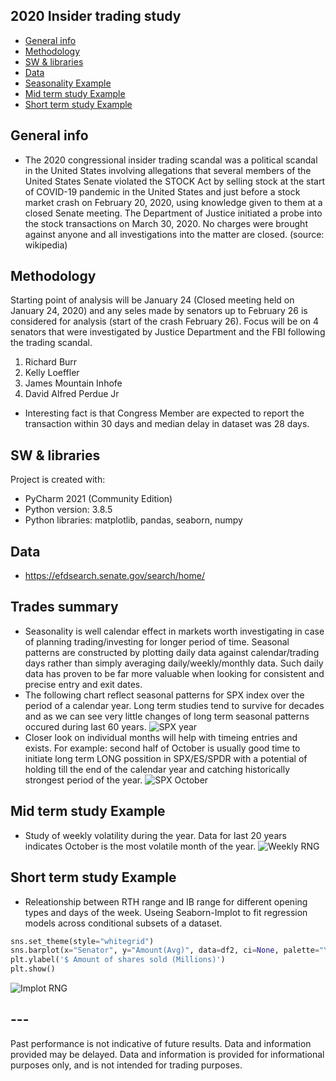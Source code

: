 ## 2020 Insider trading study
* [General info](#general-info)
* [Methodology](#methodology)
* [SW & libraries](#sw-&-libraries)
* [Data](#data)
* [Seasonality Example](#seasonality-example)
* [Mid term study Example](#mid-term-study-example)
* [Short term study Example](#short-term-study-example)

## General info
* The 2020 congressional insider trading scandal was a political scandal in the United States involving allegations that several members of the United States Senate violated the   STOCK Act by selling stock at the start of COVID-19 pandemic in the United States and just before a stock market crash on February 20, 2020, using knowledge given to them at a   closed Senate meeting. The Department of Justice initiated a probe into the stock transactions on March 30, 2020. No charges were brought against anyone and all investigations   into the matter are closed. (source: wikipedia)
 
## Methodology
Starting point of analysis will be January 24 (Closed meeting held on January 24, 2020) and any seles made by senators up to February 26 is considered for analysis (start of the crash February 26). Focus will be on 4 senators that were investigated by Justice Department and the FBI following the trading scandal.
1) Richard Burr
2) Kelly Loeffler
3) James Mountain Inhofe
4) David Alfred Perdue Jr
* Interesting fact is that Congress Member are expected to report the transaction within 30 days and median delay in dataset was 28 days.

## SW & libraries
Project is created with:
* PyCharm 2021 (Community Edition)
* Python version: 3.8.5
* Python libraries: matplotlib, pandas, seaborn, numpy 

## Data
* https://efdsearch.senate.gov/search/home/

## Trades summary
* Seasonality is well calendar effect in markets worth investigating in case of planning trading/investing for longer period of time. Seasonal patterns are constructed by plotting daily data against calendar/trading days rather than simply averaging daily/weekly/monthly data. Such daily data has proven to be far more valuable when looking for consistent and precise entry and exit dates.
* The following chart reflect seasonal patterns for SPX index over the period of a calendar year. Long term studies tend to survive for decades and as we can see very little changes of long term seasonal patterns occured during last 60 years.
![SPX year](https://github.com/vldmrmrv/ES-studies-sample-DataScience/blob/main/000_seasonality_all/Y%20seasonality.png)
* Closer look on individual months will help with timeing entries and exists. For example: second half of October is usually good time to initiate long term LONG possition in SPX/ES/SPDR with a potential of holding till the end of the calendar year and catching historically strongest period of the year.
![SPX October](https://github.com/vldmrmrv/ES-studies-sample-DataScience/blob/main/000_seasonality_all/10_October.png)

## Mid term study Example
*  Study of weekly volatility during the year. Data for last 20 years indicates October is the most volatile month of the year.
![Weekly RNG](https://github.com/vldmrmrv/ES-studies-sample-DataScience/blob/main/004_heatmap_W_pR_HL_mean.png) 

## Short term study Example
*  Releationship between RTH range and IB range for different opening types and days of the week. Useing Seaborn-Implot to fit regression models across conditional subsets of a dataset.
```python
sns.set_theme(style="whitegrid")
sns.barplot(x="Senator", y="Amount(Avg)", data=df2, ci=None, palette="YlGnBu")
plt.ylabel('$ Amount of shares sold (Millions)')
plt.show()
```
![Implot RNG](https://github.com/vldmrmrv/ES-studies-sample-DataScience/blob/main/002_lmplot_of_IB_rng_and_RTH_rng_SAMPLE.png)

## ---
Past performance is not indicative of future results. Data and information provided may be delayed. Data and information is provided for informational purposes only, and is not intended for trading purposes.
